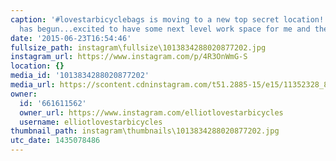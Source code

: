 ```yaml
---
caption: '#lovestarbicyclebags is moving to a new top secret location! Build out process
  has begun...excited to have some next level work space for me and the family!'
date: '2015-06-23T16:54:46'
fullsize_path: instagram\fullsize\1013834288020877202.jpg
instagram_url: https://www.instagram.com/p/4R3OnWmG-S
location: {}
media_id: '1013834288020877202'
media_url: https://scontent.cdninstagram.com/t51.2885-15/e15/11352328_849140161833109_1025225477_n.jpg?ig_cache_key=MTAxMzgzNDI4ODAyMDg3NzIwMg%3D%3D.2
owner:
  id: '661611562'
  owner_url: https://www.instagram.com/elliotlovestarbicycles
  username: elliotlovestarbicycles
thumbnail_path: instagram\thumbnails\1013834288020877202.jpg
utc_date: 1435078486
---
```

